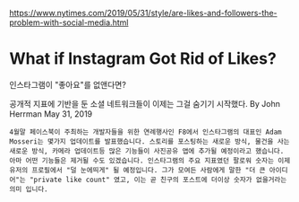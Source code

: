 https://www.nytimes.com/2019/05/31/style/are-likes-and-followers-the-problem-with-social-media.html


# What if Instagram Got Rid of Likes?

인스타그램이 "좋아요"를 없앤다면?

공개적 지표에 기반을 둔 소셜 네트워크들이 이제는 그걸 숨기기 시작했다.
By John Herrman
May 31, 2019

```
4월말 페이스북이 주최하는 개발자들을 위한 연례행사인 F8에서 인스타그램의 대표인 Adam Mosseri는 몇가지 업데이트를 발표했습니다. 스토리를 포스팅하는 새로운 방식, 물건을 사는 새로운 방식, 카메라 업데이트등 많은 기능들이 사진공유 앱에 추가될 예정이라고 했습니다. 아마 어떤 기능들은 제거될 수도 있겠습니다. 인스타그램의 주요 지표였던 팔로워 숫자는 이제 유저의 프로필에서 "덜 눈에띄게" 될 예정입니다. 그가 모여든 사람에게 말한 "더 큰 아이디어"는 "private like count" 였고, 이는 곧 친구의 포스트에 더이상 숫자가 없을거라는 의미 입니다.


```
